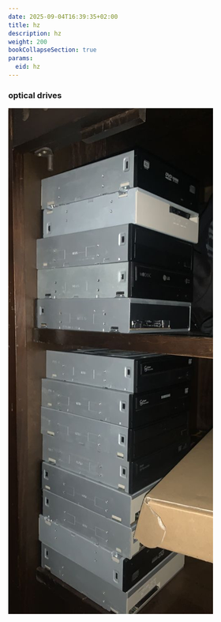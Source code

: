```yaml
---
date: 2025-09-04T16:39:35+02:00
title: hz
description: hz
weight: 200
bookCollapseSection: true
params:
  eid: hz
---
```


### optical drives
![](intervention.jpg)
